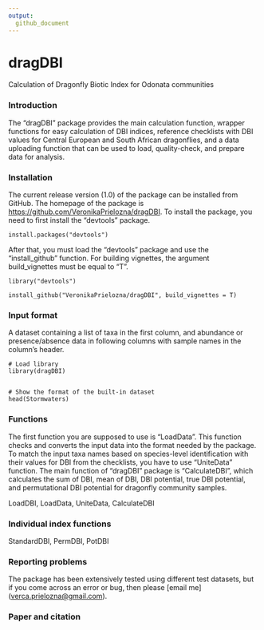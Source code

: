 ```yaml
---
output:
  github_document
---
```


# dragDBI
Calculation of Dragonfly Biotic Index for Odonata communities

### Introduction
The “dragDBI” package provides the main calculation function, wrapper functions for easy calculation of DBI indices, reference checklists with DBI values for Central European and South African dragonflies, and a data uploading function that can be used to load, quality-check, and prepare data for analysis.

### Installation 
The current release version (1.0) of the package can be installed from GitHub. The homepage of the package is https://github.com/VeronikaPrielozna/dragDBI. To install the package, you need to first install the “devtools” package.

```{r, eval=FALSE}
install.packages("devtools")
```

After that, you must load the “devtools” package and use the “install_github” function. For building vignettes, the argument build_vignettes must be equal to “T”. 

```{r, eval=FALSE}
library("devtools")

install_github("VeronikaPrielozna/dragDBI", build_vignettes = T)
```

### Input format
A dataset containing a list of taxa in the first column, and abundance or presence/absence data in following columns with sample names in the column’s header. 

```{r, eval=FALSE}
# Load library
library(dragDBI)


# Show the format of the built-in dataset
head(Stormwaters)
```
### Functions
The first function you are supposed to use is “LoadData”. This function checks and converts the input data into the format needed by the package. To match the input taxa names based on species-level identification with their values for DBI from the checklists, you have to use “UniteData” function. The main function of “dragDBI” package is “CalculateDBI”, which calculates the sum of DBI, mean of DBI, DBI potential, true DBI potential, and permutational DBI potential for dragonfly community samples.  

LoadDBI, LoadData, UniteData, CalculateDBI

### Individual index functions
StandardDBI, PermDBI, PotDBI

### Reporting problems
The package has been extensively tested using different test datasets, but if you come across an error or bug, then please [email me] (verca.prielozna@gmail.com).

### Paper and citation



